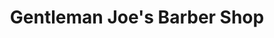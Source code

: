 ---
title: "Gentleman Joe's Barber Shop"
url: /mesa/gentleman-joes-barber-shop/
shop: hairdresser
---